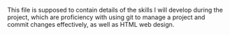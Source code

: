 This file is supposed to contain details of the skills I will develop during the project, which are proficiency with using git to manage a project and commit changes effectively, as well as HTML web design.